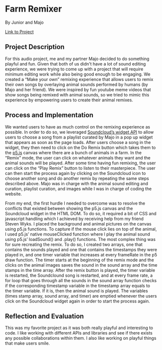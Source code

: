 # Farm Remixer
By Junior and Majo

<a href="http://jfg388.nyuadim.com/Assignment_3/index.html">Link to Project</a>

## Project Description

For this audio project, me and my partner Majo  decided to do something playful and fun. Given that both of us didn't have a lot of sound editing experience, we were trying to come up with a project that will require minimum editing work while also being good enough to be engaging. We created a “Make your own” remixing experience that allows users to remix their own songs by overlaying animal sounds performed by humans (by Majo and her friend). We were inspired by fun youtube meme videos that show songs being remixed with animal sounds, so we tried to mimic this experience by empowering users to create their animal remixes.   


## Process and Implementation

We wanted users to have as much control on the remixing experience as possible. In order to do so, we leveraged <a href="https://developers.soundcloud.com/docs/api/html5-widget#api"> Soundcloud’s widget API</a> to allow users to choose a song from a playlist curated by Majo in a pop up widget that appears as soon as the page loads. After users choose a song in the widget, they then need to click on the Do Remix button which takes them to the <a href="https://p5js.org/">p5.js</a>  canvas where there are a bunch of animals in a farm. In the “Remix” mode, the user can click on whatever animals they want and the animal sounds will be played. After some time having fun remixing, the user can click on the “Play Remix” button to listen to their masterpiece. The user can then start the process again by clicking on the Soundcloud icon to choose another song and do another remix by repeating the same steps described above. Majo was in charge with the animal sound editing and curation, playlist curation, and images while I was in charge of coding the website. 

From my end, the first hurdle I needed to overcome was to resolve the conflicts that existed between showing the p5.js canvas and the Soundcloud widget in the HTML DOM. To do so, it required a bit of CSS and javascript handling which I achieved by receiving help from my friend Steven Wyks.  I placed the background and animal pictures on the canvas using p5.js functions. To capture if the mouse click lies on top of the animal, I used p5.js’ native mouseClicked function where  l play the animal sound using p5.js’ loadSound() and .play() functions. The most complex thing was for sure recreating the remix. To do so, I created two arrays, one that contains the sounds played and one that contains the timestamps they were played in, and one timer variable that increases at every frameRate in the p5 draw function. The timer starts at the beginning of the remix mode and the clicks on the animal images saves the sound in the sound array and the time stamps in the time array. After the remix button is played, the timer variable is restarted, the Soundclound song is restarted, and at every frame rate, a for loop that goes through all the sounds in the sound array function checks if the corresponding timestamp variable in the timestamp array equals to the timer variable. If it is, then the animal sound is played. The variables (times stamp array, sound array, and timer) are emptied whenever the users click on the Soundcloud widget again in order to start the process again.  



## Reflection and Evaluation

This was my favorite project as it was both really playful and interesting to code. I like working with different APIs and libraries and see if there exists any possible collaborations within them. I also like working on playful things that make users smile. 


